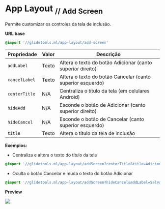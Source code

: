 # App Layout <sub>// Add Screen </sub>
Permite customizar os controles da tela de inclusão.

**URL base**
```css
@import '//glidetools.ml/app-layout/add-screen'
```

| Propriedade | Valor | Descrição               |
| ----------- | ----- | ----------------------- |
| `addLabel` | Texto | Altera o texto do botão Adicionar (canto superior direito) |
| `cancelLabel` | Texto | Altera o texto do botão Cancelar (canto superior esquerdo) |
| `centerTitle` | N/A | Centraliza o título da tela (em celulares Android)|
| `hideAdd` | N/A | Esconde o botão de Adicionar (canto superior direito) |
| `hideCancel` | N/A | Esconde o botão de Cancelar (canto superior esquerdo) |
| `title` | Texto | Altera o título da tela de inclusão |

**Exemplos:**

- Centraliza e altera o texto do título da tela
```css
@import '//glidetools.ml/app-layout/addScreen?centerTitle&title=Adicionar Produto'
```

- Oculta o botão Cancelar e muda o texto do botão Adicionar
```css
@import '//glidetools.ml/app-layout/addScreen?hideCancel&addLabel=Salvar'
```

**Preview**

<img src="http://g.recordit.co/LCkhGhsdAY.gif">
